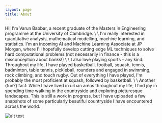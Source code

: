 ```yaml
---
layout: page
title: About
---
```


Hi! I'm Varun Babbar, a recent graduate of the Masters in Engineering programme at the University of Cambridge.
\\ 
\\
I'm really interested in quantitative analysis, mathematical modelling, machine learning, and statistics. I'm an incoming AI and Machine Learning Associate at JP Morgan, where I'll hopefully develop cutting edge ML techniques to solve hard computational problems (not necessarily in finance - this is a misconception about banks!)
\\
\\
I also love playing sports - any kind. Throughout my life, I have played basketball, football, squash, tennis, badminton, table tennis, pickleball, rounders and engaged in swimming, rock climbing, and touch rugby. Out of everything I have played, I'm probably the most proficient at squash, followed by basketball. \\
\\
Another (fun?) fact: While I have lived in urban areas throughout my life, I find joy in spending time walking in the countryside and exploring picturesque landscapes. This is still a work in progress, but I have uploaded a few snapshots of some particularly beautiful countryside I have encountered across the world. 

![alt text](http://url/to/img.png)

